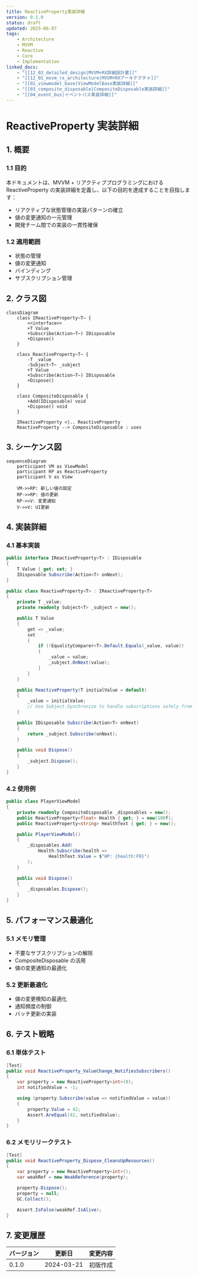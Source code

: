 ```yaml
---
title: ReactiveProperty実装詳細
version: 0.1.0
status: draft
updated: 2025-06-07
tags:
    - Architecture
    - MVVM
    - Reactive
    - Core
    - Implementation
linked_docs:
    - "[[12_03_detailed_design|MVVM+RX詳細設計書]]"
    - "[[12_01_mvvm_rx_architecture|MVVM+RXアーキテクチャ]]"
    - "[[02_viewmodel_base|ViewModelBase実装詳細]]"
    - "[[03_composite_disposable|CompositeDisposable実装詳細]]"
    - "[[04_event_bus|イベントバス実装詳細]]"
---
```


# ReactiveProperty 実装詳細

## 1. 概要

### 1.1 目的

本ドキュメントは、MVVM + リアクティブプログラミングにおける ReactiveProperty の実装詳細を定義し、以下の目的を達成することを目指します：

-   リアクティブな状態管理の実装パターンの確立
-   値の変更通知の一元管理
-   開発チーム間での実装の一貫性確保

### 1.2 適用範囲

-   状態の管理
-   値の変更通知
-   バインディング
-   サブスクリプション管理

## 2. クラス図

```mermaid
classDiagram
    class IReactiveProperty~T~ {
        <<interface>>
        +T Value
        +Subscribe(Action~T~) IDisposable
        +Dispose()
    }

    class ReactiveProperty~T~ {
        -T _value
        -Subject~T~ _subject
        +T Value
        +Subscribe(Action~T~) IDisposable
        +Dispose()
    }

    class CompositeDisposable {
        +Add(IDisposable) void
        +Dispose() void
    }

    IReactiveProperty <|.. ReactiveProperty
    ReactiveProperty --> CompositeDisposable : uses
```

## 3. シーケンス図

```mermaid
sequenceDiagram
    participant VM as ViewModel
    participant RP as ReactiveProperty
    participant V as View

    VM->>RP: 新しい値の設定
    RP->>RP: 値の更新
    RP->>V: 変更通知
    V->>V: UI更新
```

## 4. 実装詳細

### 4.1 基本実装

```csharp
public interface IReactiveProperty<T> : IDisposable
{
    T Value { get; set; }
    IDisposable Subscribe(Action<T> onNext);
}

public class ReactiveProperty<T> : IReactiveProperty<T>
{
    private T _value;
    private readonly Subject<T> _subject = new();

    public T Value
    {
        get => _value;
        set
        {
            if (!EqualityComparer<T>.Default.Equals(_value, value))
            {
                _value = value;
                _subject.OnNext(value);
            }
        }
    }

    public ReactiveProperty(T initialValue = default)
    {
        _value = initialValue;
        // Use Subject.Synchronize to handle subscriptions safely from multiple threads
    }

    public IDisposable Subscribe(Action<T> onNext)
    {
        return _subject.Subscribe(onNext);
    }

    public void Dispose()
    {
        _subject.Dispose();
    }
}
```

### 4.2 使用例

```csharp
public class PlayerViewModel
{
    private readonly CompositeDisposable _disposables = new();
    public ReactiveProperty<float> Health { get; } = new(100f);
    public ReactiveProperty<string> HealthText { get; } = new();

    public PlayerViewModel()
    {
        _disposables.Add(
            Health.Subscribe(health =>
                HealthText.Value = $"HP: {health:F0}")
        );
    }

    public void Dispose()
    {
        _disposables.Dispose();
    }
}
```

## 5. パフォーマンス最適化

### 5.1 メモリ管理

-   不要なサブスクリプションの解除
-   CompositeDisposable の活用
-   値の変更通知の最適化

### 5.2 更新最適化

-   値の変更検知の最適化
-   通知頻度の制御
-   バッチ更新の実装

## 6. テスト戦略

### 6.1 単体テスト

```csharp
[Test]
public void ReactiveProperty_ValueChange_NotifiesSubscribers()
{
    var property = new ReactiveProperty<int>(0);
    int notifiedValue = -1;

    using (property.Subscribe(value => notifiedValue = value))
    {
        property.Value = 42;
        Assert.AreEqual(42, notifiedValue);
    }
}
```

### 6.2 メモリリークテスト

```csharp
[Test]
public void ReactiveProperty_Dispose_CleansUpResources()
{
    var property = new ReactiveProperty<int>();
    var weakRef = new WeakReference(property);

    property.Dispose();
    property = null;
    GC.Collect();

    Assert.IsFalse(weakRef.IsAlive);
}
```

## 7. 変更履歴

| バージョン | 更新日     | 変更内容 |
| ---------- | ---------- | -------- |
| 0.1.0      | 2024-03-21 | 初版作成 |
